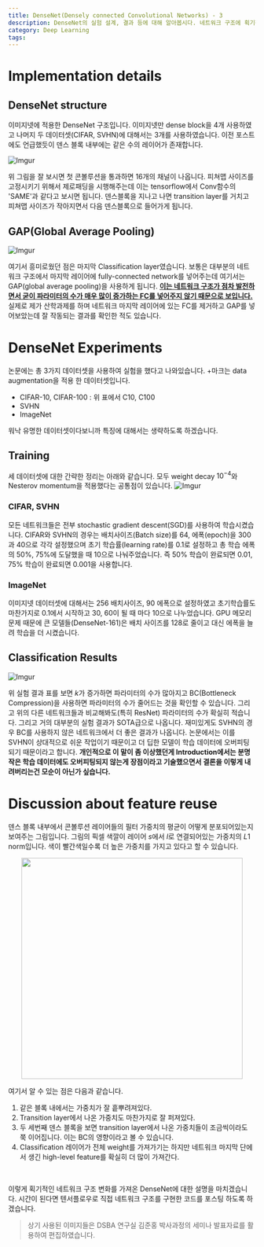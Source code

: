 ```yaml
---
title: DenseNet(Densely connected Convolutional Networks) - 3
description: DenseNet의 실험 설계, 결과 등에 대해 알아봅시다. 네트워크 구조에 획기적인 변화를 가져온 만큼 실험 결과 또한 놀라울 정도로 좋은 성능을 보여줍니다. 세 가지 데이터셋을 사용하여 실험 한 결과 모두 SOTA(State-Of-The_Art)의 성능이 나옵니다. Dense block 내부에서 필터를 거침에 따라 피쳐 맵의 가중치들이 어떻게 변하는지도 살펴봅시다.
category: Deep Learning
tags:
---
```


# Implementation details

## DenseNet structure

이미지넷에 적용한 DenseNet 구조입니다. 이미지넷만 dense block을 4개 사용하였고 나머지 두 데이터셋(CIFAR, SVHN)에 대해서는 3개를 사용하였습니다. 이전 포스트에도 언급했듯이 덴스 블록 내부에는 같은 수의 레이어가 존재합니다.  

![Imgur](https://i.imgur.com/EHnmaqz.png)

위 그림을 잘 보시면 첫 콘볼루션을 통과하면 16개의 채널이 나옵니다. 피쳐맵 사이즈를 고정시키기 위해서 제로패딩을 시행해주는데 이는 tensorflow에서 Conv함수의 'SAME'과 같다고 보시면 됩니다. 덴스블록을 지나고 나면 transition layer를 거치고 피쳐맵 사이즈가 작아지면서 다음 덴스블록으로 들어가게 됩니다.

## GAP(Global Average Pooling)

![Imgur](https://i.imgur.com/RRUSpTt.png)

여기서 흥미로웠던 점은 마지막 Classification layer였습니다. 보통은 대부분의 네트워크 구조에서 마지막 레이어에 fully-connected network를 넣어주는데 여기서는 GAP(global average pooling)을 사용하게 됩니다. <U>**이는 네트워크 구조가 점차 발전하면서 굳이 파라미터의 수가 매우 많이 증가하는 FC를 넣어주지 않기 때문으로 보입니다.**</U> 실제로 제가 산학과제를 하며 네트워크 마지막 레이어에 있는 FC를 제거하고 GAP를 넣어보았는데 잘 작동되는 결과를 확인한 적도 있습니다.


# DenseNet Experiments

논문에는 총 3가지 데이터셋을 사용하여 실험을 했다고 나와있습니다. +마크는 data augmentation을 적용 한 데이터셋입니다.

- CIFAR-10, CIFAR-100 : 위 표에서 C10, C100
- SVHN
- ImageNet

워낙 유명한 데이터셋이다보니까 특징에 대해서는 생략하도록 하겠습니다. 



## Training

세 데이터셋에 대한 간략한 정리는 아래와 같습니다. 모두 weight decay $10^{-4}$와 Nesterov momentum을 적용했다는 공통점이 있습니다.
![Imgur](https://i.imgur.com/mQfTfvE.png)

### CIFAR, SVHN

모든 네트워크들은 전부 stochastic gradient descent(SGD)를 사용하여 학습시켰습니다. CIFAR와 SVHN의 경우는 배치사이즈(Batch size)를 64, 에폭(epoch)을 300과 40으로 각각 설정했으며 초기 학습률(learning rate)를 0.1로 설정하고 총 학습 에폭의 50%, 75%에 도달했을 때 10으로 나눠주었습니다. 즉 50% 학습이 완료되면 0.01, 75% 학습이 완료되면 0.001을 사용합니다.  

### ImageNet

이미지넷 데이터셋에 대해서는 256 배치사이즈, 90 에폭으로 설정하였고 초기학습률도 마찬가지로 0.1에서 시작하고 30, 60이 될 때 마다 10으로 나누었습니다. GPU 메모리 문제 때문에 큰 모델들(DenseNet-161)은 배치 사이즈를 128로 줄이고 대신 에폭을 늘려 학습을 더 시켰습니다. 

## Classification Results

![Imgur](https://i.imgur.com/mnb3ETT.png)

위 실험 결과 표를 보면 $k$가 증가하면 파라미터의 수가 많아지고 BC(Bottleneck Compression)을 사용하면 파라미터의 수가 줄어드는 것을 확인할 수 있습니다. 그리고 위의 다른 네트워크들과 비교해봐도(특히 ResNet) 파라미터의 수가 확실히 적습니다. 그리고 거의 대부분의 실험 결과가 SOTA급으로 나옵니다. 재미있게도 SVHN의 경우 BC를 사용하지 않은 네트워크에서 더 좋은 결과가 나옵니다. 논문에서는 이를 SVHN이 상대적으로 쉬운 작업이기 때문이고 더 딥한 모델이 학습 데이터에 오버피팅 되기 때문이라고 합니다. **개인적으로 이 말이 좀 이상했던게 Introduction에서는 분명 작은 학습 데이터에도 오버피팅되지 않는게 장점이라고 기술했으면서 결론을 이렇게 내려버리는건 모순이 아닌가 싶습니다.** 

# Discussion about feature reuse

덴스 블록 내부에서 콘볼루션 레이어들의 필터 가중치의 평균이 어떻게 분포되어있는지 보여주는 그림입니다. 그림의 픽셀 색깔이 레이어 $s$에서 $l$로 연결되어있는 가중치의 $L1$ norm입니다. 색이 빨간색일수록 더 높은 가중치를 가지고 있다고 할 수 있습니다.

<p style="text-align: center;"><a href="https://imgur.com/7JJP9FU"><img src="https://i.imgur.com/7JJP9FU.png" width="450px" align="center"/></a></p>

여기서 알 수 있는 점은 다음과 같습니다.
1. 같은 블록 내에서는 가중치가 잘 흩뿌려져있다.
2. Transition layer에서 나온 가중치도 마찬가지로 잘 퍼져있다.
3. 두 세번째 덴스 블록을 보면 transition layer에서 나온 가중치들이 조금씩이라도 쭉 이어집니다. 이는 BC의 영향이라고 볼 수 있습니다.
4. Classification 레이어가 전체 weight를 가져가기는 하지만 네트워크 마지막 단에서 생긴 high-level feature를 확실히 더 많이 가져간다.

<br>

이렇게 획기적인 네트워크 구조 변화를 가져온 DenseNet에 대한 설명을 마치겠습니다. 시간이 된다면 텐서플로우로 직접 네트워크 구조를 구현한 코드를 포스팅 하도록 하겠습니다.

>상기 사용된 이미지들은 DSBA 연구실 김준홍 박사과정의 세미나 발표자료를 활용하여 편집하였습니다. 